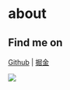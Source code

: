 # about

## Find me on

[Github](https://github.com/chansee97) | [掘金](https://juejin.cn/user/3826745248595550)

![](https://img.shields.io/endpoint?style=social&url=https%3A%2F%2Fapi.codetime.dev%2Fshield%3Fid%3D17109%26project%3D%26in%3D0)